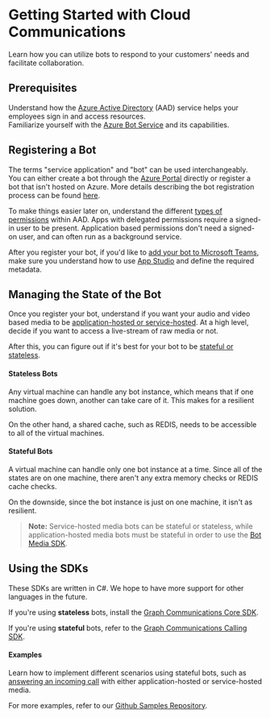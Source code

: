 # Getting Started with Cloud Communications

Learn how you can utilize bots to respond to your customers' needs and facilitate collaboration.

## Prerequisites
Understand how the [Azure Active Directory](https://docs.microsoft.com/en-us/azure/active-directory/fundamentals/active-directory-whatis)
(AAD) service helps your employees sign in and access resources. <br/>
Familiarize yourself with the [Azure Bot Service](https://docs.microsoft.com/en-us/azure/bot-service/bot-service-overview-introduction?view=azure-bot-service-3.0) and its capabilities.

## Registering a Bot

The terms "service application" and "bot" can be used interchangeably. You can either create a bot through the [Azure Portal](https://azure.microsoft.com/en-us/features/azure-portal/) directly or register a bot that isn't hosted on Azure. 
More details describing the bot registration process can be found [here](https://microsoftgraph.github.io/microsoft-graph-comms-samples/docs/articles/calls/register-calling-bot.html). 

To make things easier later on, understand the different [types of permissions](https://docs.microsoft.com/en-us/azure/active-directory/develop/v1-permissions-and-consent#types-of-permissions) within AAD. Apps with delegated permissions require a signed-in user to be present. Application based permissions don't need a signed-on user, and can often run as a background service.


After you register your bot, if you'd like to [add your bot to Microsoft Teams](https://docs.microsoft.com/en-us/microsoftteams/platform/concepts/calls-and-meetings/registering-calling-bot), make sure you understand how to use [App Studio](https://docs.microsoft.com/en-us/microsoftteams/platform/get-started/get-started-app-studio) and define the required metadata.

## Managing the State of the Bot

Once you register your bot, understand if you want your audio and video based media to be [application-hosted or service-hosted](cloud-communications-media). At a high level, decide if you want to access a live-stream of raw media or not.

After this, you can figure out if it's best for your bot to be [stateful or stateless](https://microsoftgraph.github.io/microsoft-graph-comms-samples/docs/articles/calls/StateManagement.html).

#### Stateless Bots

Any virtual machine can handle any bot instance, which means that if one machine goes down, another can take care of it. This makes for a resilient solution.

On the other hand, a shared cache, such as REDIS, needs to be accessible to all of the virtual machines.

#### Stateful Bots

A virtual machine can handle only one bot instance at a time. Since all of the states are on one machine, there aren't any extra memory checks or REDIS cache checks.

On the downside, since the bot instance is just on one machine, it isn't as resilient.


>**Note:** Service-hosted media bots can be stateful or stateless, while application-hosted media bots must be stateful in order to use the [Bot Media SDK](https://www.nuget.org/packages/Microsoft.Skype.Bots.Media).

## Using the SDKs

These SDKs are written in C#. We hope to have more support for other languages in the future.

If you're using **stateless** bots, install the [Graph Communications Core SDK](https://www.nuget.org/packages/Microsoft.Graph.Communications.Core).


If you're using **stateful** bots, refer to the [Graph Communications Calling SDK](https://www.nuget.org/packages/Microsoft.Graph.Communications.Calls).

#### Examples

Learn how to implement different scenarios using stateful bots, such as [answering an incoming call](https://microsoftgraph.github.io/microsoft-graph-comms-samples/docs/articles/index.html#example-incoming-calls) with either application-hosted or service-hosted media.

For more examples, refer to our [Github Samples Repository](https://microsoftgraph.github.io/microsoft-graph-comms-samples/docs/index.html).
